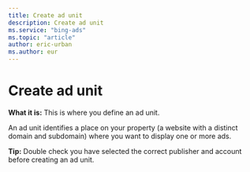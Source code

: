 ```yaml
---
title: Create ad unit
description: Create ad unit
ms.service: "bing-ads"
ms.topic: "article"
author: eric-urban
ms.author: eur
---
```


# Create ad unit

**What it is:** This is where you define an ad unit.

An ad unit identifies a place on your property (a website with a distinct domain and subdomain) where you want to display one or more ads.

**Tip:** Double check you have selected the correct publisher and account before creating an ad unit.


